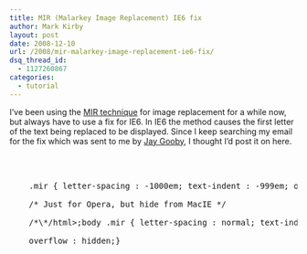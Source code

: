 ```yaml
---
title: MIR (Malarkey Image Replacement) IE6 fix
author: Mark Kirby
layout: post
date: 2008-12-10
url: /2008/mir-malarkey-image-replacement-ie6-fix/
dsq_thread_id:
  - 1127260867
categories:
  - tutorial
---
```

I&#8217;ve been using the [MIR technique][1] for image replacement for a while now, but always have to use a fix for IE6. In IE6 the method causes the first letter of the text being replaced to be displayed. Since I keep searching my email for the fix which was sent to me by [Jay Gooby][2], I thought I&#8217;d post it on here.

<pre><div class="codesnip-container" >
  <div class="css codesnip" style="font-family:monospace;">
    <span class="re1">.mir</span> <span class="br0">&#123;</span> <span class="kw1">letter-spacing</span> <span class="sy0">:</span> <span class="re3">-1000em</span><span class="sy0">;</span> <span class="kw1">text-indent</span> <span class="sy0">:</span> <span class="re3">-999em</span><span class="sy0">;</span> <span class="kw1">overflow</span> <span class="sy0">:</span> <span class="kw2">hidden</span><span class="sy0">;</span> <span class="br0">&#125;</span><br />
    <span class="coMULTI">/* Just for Opera, but hide from MacIE */</span><br />
    <span class="coMULTI">/*\*/</span>html&gt<span class="sy0">;</span>body <span class="re1">.mir</span> <span class="br0">&#123;</span> <span class="kw1">letter-spacing</span> <span class="sy0">:</span> <span class="kw2">normal</span><span class="sy0">;</span> <span class="kw1">text-indent</span> <span class="sy0">:</span> <span class="re3">-999em</span><span class="sy0">;</span><br />
    <span class="kw1">overflow</span> <span class="sy0">:</span> <span class="kw2">hidden</span><span class="sy0">;</span><span class="br0">&#125;</span>
  </div>
</div></pre>

 [1]: http://www.stuffandnonsense.co.uk/archives/examples/malarkey-method-example.html
 [2]: http://gooby.org/
